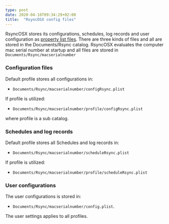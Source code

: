 ```yaml
---
type: post
date: 2020-04-16T09:34:29+02:00
title:  "RsyncOSX config files"
---
```

RsyncOSX stores its configurations, schedules, log records and user configuration as [property list files](https://en.wikipedia.org/wiki/Property_list). There are three kinds of files and all are stored in the Documents/Rsync catalog. RsyncOSX evaluates the computer mac serial number at startup and all files are stored in `Documents/Rsync/macserialnumber`

### Configuration files

Default profile stores all configurations in:

- `Documents/Rsync/macserialnumber/configRsync.plist`

If profile is utilized:

- `Documents/Rsync/macserialnumber/profile/configRsync.plist`

where profile is a sub catalog.

### Schedules and log records

Default profile stores all Schedules and log records in:

- `Documents/Rsync/macserialnumber/scheduleRsync.plist`

If profile is utilized:

- `Documents/Rsync/macserialnumber/profile/scheduleRsync.plist`

### User configurations

The user configurations is stored in:

- `Documents/Rsync/macserialnumber/config.plist`.

The user settings applies to all profiles.
